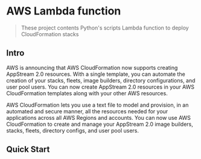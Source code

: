 # AWS Lambda function

> These project contents Python's scripts Lambda function to deploy CloudFormation stacks

## Intro

AWS is announcing that AWS CloudFormation now supports creating AppStream 2.0 resources. With a single template, you can automate the creation of your stacks, fleets, image builders, directory configurations, and user pool users. You can now create AppStream 2.0 resources in your AWS CloudFormation templates along with your other AWS resources.

AWS CloudFormation lets you use a text file to model and provision, in an automated and secure manner, all the resources needed for your applications across all AWS Regions and accounts. You can now use AWS CloudFormation to create and manage your AppStream 2.0 image builders, stacks, fleets, directory configs, and user pool users.

## Quick Start
